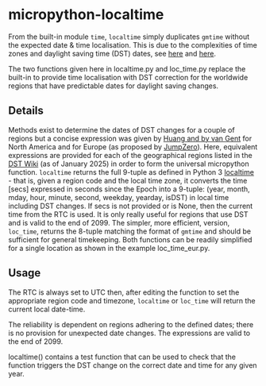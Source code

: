 # micropython-localtime
From the built-in module `time`, `localtime` simply duplicates `gmtime` without the expected date & time localisation. This is due to the complexities of time zones and daylight saving time (DST) dates, see [here](https://github.com/orgs/micropython/discussions/12378) and [here](https://forums.raspberrypi.com/viewtopic.php?t=337259&sid=dc6f7a405e66ee699aa182ff7b802eaf).

The two functions given here in localtime.py and loc_time.py replace the built-in to provide time localisation with DST correction for the worldwide regions that have predictable dates for daylight saving changes.
## Details
Methods exist to determine the dates of DST changes for a couple of regions but a concise expression was given by [Huang and by van Gent](https://www.webexhibits.org/daylightsaving/i.html) for North America and for Europe (as proposed by [JumpZero](https://forum.micropython.org/viewtopic.php?f=2&t=4034)). Here, equivalent expressions are provided for each of the geographical regions listed in the [DST Wiki](https://en.wikipedia.org/wiki/Daylight_saving_time_by_country) (as of January 2025) in order to form the universal micropython function.
`localtime` returns the full 9-tuple as defined in Python 3 [localtime](https://docs.python.org/3/library/time.html) - that is, given a region code and the local time zone, it converts the time [secs] expressed in seconds since the Epoch into a 9-tuple: (year, month, mday, hour, minute, second, weekday, yearday, isDST) in local time including DST changes. If secs is not provided or is None, then the current time from the RTC is used. It is only really useful for regions that use DST and is valid to the end of 2099.
The simpler, more efficient, version, `loc_time`, returns the 8-tuple matching the format of `gmtime` and should be sufficient for general timekeeping.
Both functions can be readily simplified for a single location as shown in the example loc_time_eur.py.
## Usage
The RTC is always set to UTC then, after editing the function to set the appropriate region code and timezone, `localtime` or `loc_time` will return the current local date-time. 

The reliability is dependent on regions adhering to the defined dates; there is no provision for unexpected date changes. The expressions are valid to the end of 2099.

localtime() contains a test function that can be used to check that the function triggers the DST change on the correct date and time for any given year.

